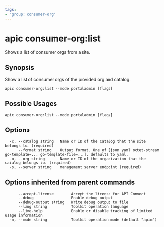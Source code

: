 ```yaml
---
tags:
- "group: consumer-org"
---
```

# apic consumer-org:list

Shows a list of consumer orgs from a site.

## Synopsis

Show a list of consumer orgs of the provided org and catalog.

```
apic consumer-org:list --mode portaladmin [flags]
```

## Possible Usages

```
apic consumer-org:list --mode portaladmin [flags]
```

## Options

```
  -c, --catalog string   Name or ID of the Catalog that the site belongs to. (required)
      --format string    Output format. One of [json yaml octet-stream go-template=... go-template-file=...], defaults to yaml.
  -o, --org string       Name or ID of the organization that the catalog belongs to. (required)
  -s, --server string    management server endpoint (required)
```

## Options inherited from parent commands

```
      --accept-license        Accept the license for API Connect
      --debug                 Enable debug output
      --debug-output string   Write debug output to file
      --lang string           Toolkit operation language
      --live-help             Enable or disable tracking of limited usage information
  -m, --mode string           Toolkit operation mode (default "apim")
```
